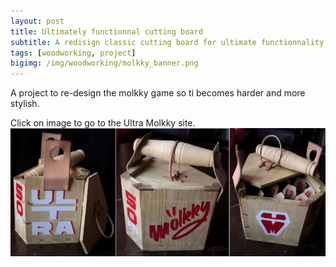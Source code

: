 ```yaml
---
layout: post
title: Ultimately functionnal cutting board
subtitle: A redisign classic cutting board for ultimate functionnality and durability
tags: [woodworking, project]
bigimg: /img/woodworking/molkky_banner.png
---
```

A project to re-design the molkky game so ti becomes harder and more stylish.

Click on image to go to the Ultra Molkky site.
[![Ultra molkky](/img/woodworking/molkky_finished.png)](/ultra_molkky)